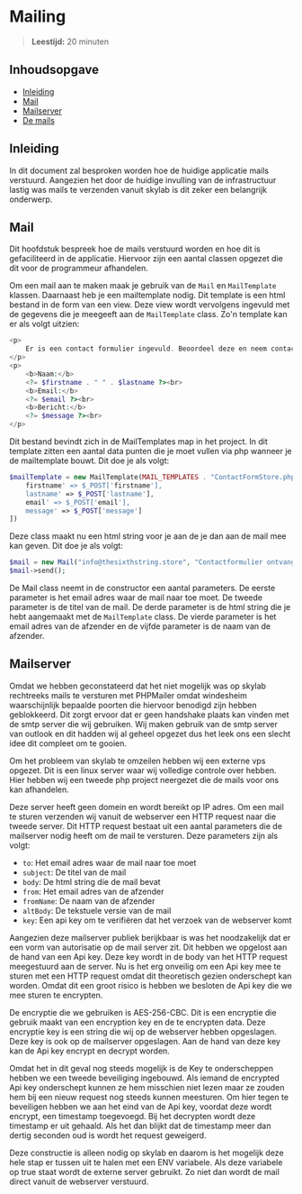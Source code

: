 # Mailing 
> **Leestijd:** 20 minuten

## Inhoudsopgave
- [Inleiding](#inleiding)
- [Mail](#mail)
- [Mailserver](#mailserver)
- [De mails](#demails)

## Inleiding
In dit document zal besproken worden hoe de huidige applicatie mails verstuurd. Aangezien het door de huidige invulling van de infrastructuur lastig was mails te verzenden vanuit skylab is dit zeker een belangrijk onderwerp.

## Mail
Dit hoofdstuk bespreek hoe de mails verstuurd worden en hoe dit is gefaciliteerd in de applicatie. Hiervoor zijn een aantal classen opgezet die dit voor de programmeur afhandelen. 

Om een mail aan te maken maak je gebruik van de `Mail` en `MailTemplate` klassen. Daarnaast heb je een mailtemplate nodig. Dit template is een html bestand in de form van een view. Deze view wordt vervolgens ingevuld met de gegevens die je meegeeft aan de `MailTemplate` class. Zo'n template kan er als volgt uitzien:

```php
<p>
    Er is een contact formulier ingevuld. Beoordeel deze en neem contact op met de klant.
</p>
<p>
    <b>Naam:</b>
    <?= $firstname . " " . $lastname ?><br>
    <b>Email:</b>
    <?= $email ?><br>
    <b>Bericht:</b>
    <?= $message ?><br>
</p>
```

Dit bestand bevindt zich in de MailTemplates map in het project. In dit template zitten een aantal data punten die je moet vullen via php wanneer je de mailtemplate bouwt. Dit doe je als volgt:

```php
$mailTemplate = new MailTemplate(MAIL_TEMPLATES . "ContactFormStore.php", [
    firstname' => $_POST['firstname'],
    lastname' => $_POST['lastname'],
    email' => $_POST['email'],
    message' => $_POST['message']
])
```

Deze class maakt nu een html string voor je aan de je dan aan de mail mee kan geven. Dit doe je als volgt:

```php
$mail = new Mail("info@thesixthstring.store", "Contactformulier ontvangen!", $mailtemplateContactFormStore, MailFrom::NOREPLY, "no-reply@thesixthstring.store");
$mail->send();
```

De Mail class neemt in de constructor een aantal parameters. De eerste parameter is het email adres waar de mail naar toe moet. De tweede parameter is de titel van de mail. De derde parameter is de html string die je hebt aangemaakt met de `MailTemplate` class. De vierde parameter is het email adres van de afzender en de vijfde parameter is de naam van de afzender.

## Mailserver
Omdat we hebben geconstateerd dat het niet mogelijk was op skylab rechtreeks mails te versturen met PHPMailer omdat windesheim waarschijnlijk bepaalde poorten die hiervoor benodigd zijn hebben geblokkeerd. Dit zorgt ervoor dat er geen handshake plaats kan vinden met de smtp server die wij gebruiken. Wij maken gebruik van de smtp server van outlook en dit hadden wij al geheel opgezet dus het leek ons een slecht idee dit compleet om te gooien.

Om het probleem van skylab te omzeilen hebben wij een externe vps opgezet. Dit is een linux server waar wij volledige controle over hebben. Hier hebben wij een tweede php project neergezet die de mails voor ons kan afhandelen. 

Deze server heeft geen domein en wordt bereikt op IP adres. Om een mail te sturen verzenden wij vanuit de webserver een HTTP request naar die tweede server. Dit HTTP request bestaat uit een aantal parameters die de mailserver nodig heeft om de mail te versturen. Deze parameters zijn als volgt:
- `to`: Het email adres waar de mail naar toe moet
- `subject`: De titel van de mail
- `body`: De html string die de mail bevat
- `from`: Het email adres van de afzender
- `fromName`: De naam van de afzender
- `altBody`: De tekstuele versie van de mail
- `key`: Een api key om te verifiëren dat het verzoek van de webserver komt

Aangezien deze mailserver publiek berijkbaar is was het noodzakelijk dat er een vorm van autorisatie op de mail server zit. Dit hebben we opgelost aan de hand van een Api key. Deze key wordt in de body van het HTTP request meegestuurd aan de server. Nu is het erg onveilig om een Api key mee te sturen met een HTTP request omdat dit theoretisch gezien onderschept kan worden. Omdat dit een groot risico is hebben we besloten de Api key die we mee sturen te encrypten. 

De encryptie die we gebruiken is AES-256-CBC. Dit is een encryptie die gebruik maakt van een encryption key en de te encrypten data. Deze encryptie key is een string die wij op de webserver hebben opgeslagen. Deze key is ook op de mailserver opgeslagen. Aan de hand van deze key kan de Api key encrypt en decrypt worden.

Omdat het in dit geval nog steeds mogelijk is de Key te onderscheppen hebben we een tweede beveiliging ingebouwd. Als iemand de encrypted Api key onderschept kunnen ze hem misschien niet lezen maar ze zouden hem bij een nieuw request nog steeds kunnen meesturen. Om hier tegen te beveiligen hebben we aan het eind van de Api key, voordat deze wordt encrypt, een timestamp toegevoegd. Bij het decrypten wordt deze timestamp er uit gehaald. Als het dan blijkt dat de timestamp meer dan dertig seconden oud is wordt het request geweigerd.

Deze constructie is alleen nodig op skylab en daarom is het mogelijk deze hele stap er tussen uit te halen met een ENV variabele. Als deze variabele op true staat wordt de externe server gebruikt. Zo niet dan wordt de mail direct vanuit de webserver verstuurd.